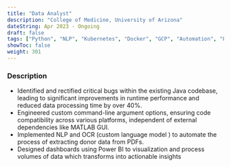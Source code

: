 ```yaml
---
title: "Data Analyst"
description: "College of Medicine, University of Arizona"
dateString: Apr 2023 - Ongoing
draft: false
tags: ["Python", "NLP", "Kubernetes", "Docker", "GCP", "Automation", "FastAPI"]
showToc: false
weight: 301
--- 
```


### Description

- Identified and rectified critical bugs within the existing Java codebase, leading to significant improvements in runtime performance and reduced data processing time by over 40%.
- Engineered custom command-line argument options, ensuring code compatibility across various platforms, independent of external dependencies like MATLAB GUI.
- Implemented NLP and OCR (custom language model ) to automate the process of extracting donor data from PDFs.
- Designed dashboards using Power BI to visualization and process volumes of data which transforms into actionable insights 

<!-- 
![](/experience/16bit/imgdata.png#center) -->